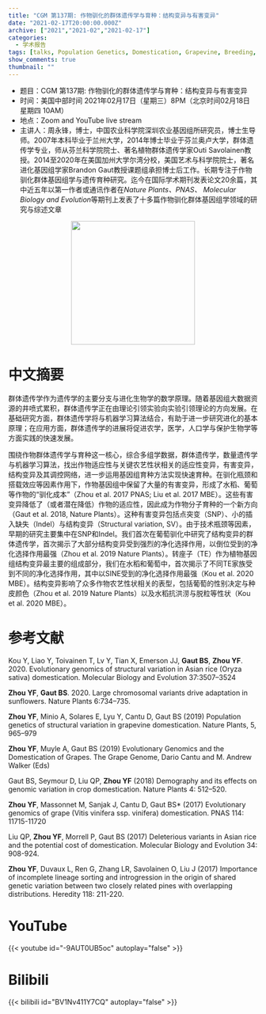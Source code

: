 ```yaml
---
title: "CGM 第137期: 作物驯化的群体遗传学与育种：结构变异与有害变异"
date: "2021-02-17T20:00:00.000Z"
archive: ["2021","2021-02","2021-02-17"]
categories:
  - 学术报告
tags: [talks, Population Genetics, Domestication, Grapevine, Breeding, Structural Variation]
show_comments: true
thumbnail: ""
---
```


- 题目：CGM 第137期: 作物驯化的群体遗传学与育种：结构变异与有害变异
- 时间：美国中部时间 2021年02月17日（星期三）8PM（北京时间02月18日 星期四 10AM）
- 地点：Zoom and YouTube live stream
- 主讲人：周永锋，博士，中国农业科学院深圳农业基因组所研究员，博士生导师。2007年本科毕业于兰州大学，2014年博士毕业于芬兰奥卢大学，群体遗传学专业，师从芬兰科学院院士、著名植物群体遗传学家Outi Savolainen教授。2014至2020年在美国加州大学尔湾分校，美国艺术与科学院院士，著名进化基因组学家Brandon Gaut教授课题组承担博士后工作。长期专注于作物驯化群体基因组学与遗传育种研究。迄今在国际学术期刊发表论文20余篇，其中近五年以第一作者或通讯作者在*Nature Plants、PNAS、 Molecular Biology and Evolution*等期刊上发表了十多篇作物驯化群体基因组学领域的研究与综述文章

<div align="center">
<img src="https://i.loli.net/2021/02/15/9OTfqeRU3d2oElb.jpg" height=250>
</div>

# 中文摘要

群体遗传学作为遗传学的主要分支与进化生物学的数学原理。随着基因组大数据资源的井喷式累积，群体遗传学正在由理论引领实验向实验引领理论的方向发展。在基础研究方面，群体遗传学将与机器学习算法结合，有助于进一步研究进化的基本原理；在应用方面，群体遗传学的进展将促进农学，医学，人口学与保护生物学等方面实践的快速发展。

围绕作物群体遗传学与育种这一核心，综合多组学数据，群体遗传学，数量遗传学与机器学习算法，找出作物适应性与关键农艺性状相关的适应性变异，有害变异，结构变异及其调控网络，进一步运用基因组育种方法实现快速育种。在驯化瓶颈和搭载效应等因素作用下，作物基因组中保留了大量的有害变异，形成了水稻、葡萄等作物的“驯化成本”（Zhou et al. 2017 PNAS; Liu et al. 2017 MBE）。这些有害变异降低了（或者潜在降低）作物的适应性，因此成为作物分子育种的一个新方向（Gaut et al. 2018, Nature Plants）。这种有害变异包括点突变（SNP）、小的插入缺失（Indel）与结构变异（Structural variation, SV）。由于技术瓶颈等因素，早期的研究主要集中在SNP和Indel。我们首次在葡萄驯化中研究了结构变异的群体遗传学，首次揭示了大部分结构变异受到强烈的净化选择作用，以倒位受到的净化选择作用最强（Zhou et al. 2019 Nature Plants）。转座子（TE）作为植物基因组结构变异最主要的组成部分，我们在水稻和葡萄中，首次揭示了不同TE家族受到不同的净化选择作用，其中以SINE受到的净化选择作用最强（Kou et al. 2020 MBE）。结构变异影响了众多作物农艺性状相关的表型，包括葡萄的性别决定与种皮颜色（Zhou et al. 2019 Nature Plants）以及水稻抗洪涝与脱粒等性状（Kou et al. 2020 MBE）。

# 参考文献

Kou Y, Liao Y, Toivainen T, Lv Y, Tian X, Emerson JJ, **Gaut BS**, **Zhou YF**. 2020. Evolutionary genomics of structural variation in Asian rice (Oryza sativa) domestication. Molecular Biology and Evolution 37:3507–3524

**Zhou YF**, **Gaut BS**. 2020. Large chromosomal variants drive adaptation in sunflowers. Nature Plants 6:734–735. 

**Zhou YF**, Minio A, Solares E, Lyu Y, Cantu D, Gaut BS (2019) Population genetics of structural variation in grapevine domestication. Nature Plants, 5, 965–979

**Zhou YF**, Muyle A, Gaut BS (2019) Evolutionary Genomics and the Domestication of Grapes. The Grape Genome, Dario Cantu and M. Andrew Walker (Eds)

Gaut BS, Seymour D, Liu QP, **Zhou YF** (2018) Demography and its effects on genomic variation in crop domestication. Nature Plants 4: 512–520.

**Zhou YF**, Massonnet M, Sanjak J, Cantu D, Gaut BS* (2017) Evolutionary genomics of grape (Vitis vinifera ssp. vinifera) domestication. PNAS 114: 11715-11720

Liu QP, **Zhou YF**, Morrell P, Gaut BS (2017) Deleterious variants in Asian rice and the potential cost of domestication. Molecular Biology and Evolution 34: 908-924.

**Zhou YF**, Duvaux L, Ren G, Zhang LR, Savolainen O, Liu J (2017) Importance of incomplete lineage sorting and introgression in the origin of shared genetic variation between two closely related pines with overlapping distributions. Heredity 118: 211-220.

# YouTube

{{< youtube id="-9AUT0UB5oc" autoplay="false" >}}

# Bilibili

{{< bilibili id="BV1Nv411Y7CQ" autoplay="false" >}}

